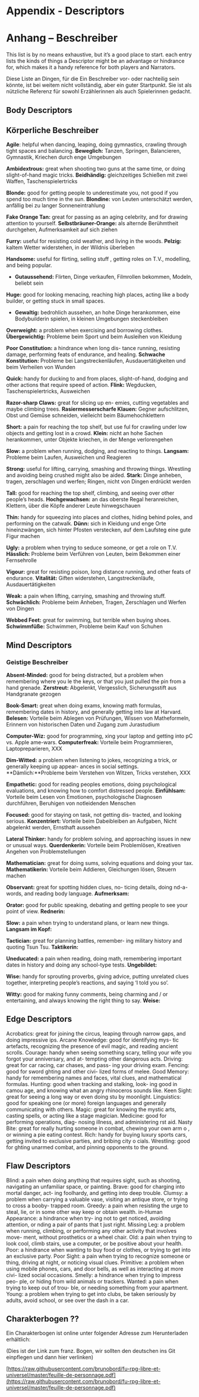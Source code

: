 # Appendix - Descriptors
# Anhang – Beschreiber

This list is by no means exhaustive, but it’s a good place to start. each entry lists the kinds of things a Descriptor might be an advantage or hindrance for, which makes it a handy reference for both players and Narrators.

Diese Liste an Dingen, für die Ein Beschreiber vor- oder nachteilig sein könnte, ist bei weitem nicht vollständig, aber ein guter Startpunkt. Sie ist als nützliche Referenz für sowohl Erzählerinnen als auch Spielerinnen gedacht.

<!-- Appendice - Descripteurs

Cette liste n'est en aucun cas exhaustive, mais c'est un bon départ. Chaque élément de la liste est un Descripteur, pour lequel on indique en quoi il peut être un avantage ou un handicap, ce qui peut aider à la fois les joueurs et le Narrateur. -->

## Body Descriptors

## Körperliche Beschreiber

**Agile**: helpful when dancing, leaping, doing gymnastics, crawling through tight spaces and balancing.
**Beweglich:** Tanzen, Springen, Balancieren, Gymnastik, Kriechen durch enge Umgebungen

**Ambidextrous:** great when shooting two guns at
the same time, or doing slight-of-hand magic tricks.
**Beidhändig:** gleichzeitiges Schießen mit zwei Waffen, Taschenspielertricks

**Blonde:** good for getting people to underestimate
you, not good if you spend too much time in the sun.
**Blondine:** von Leuten unterschätzt werden, anfällig bei zu langer Sonneneintrahlung

**Fake Orange Tan:** great for passing as an aging
celebrity, and for drawing attention to yourself.
**Selbstbräuner-Orange:** als alternde Berühmtheit durchgehen, Aufmerksamkeit auf sich ziehen

**Furry:** useful for resisting cold weather, and living in the woods.
**Pelzig:** kaltem Wetter widerstehen, in der Wildnis überleben

**Handsome:** useful for  flirting, selling stuff , getting roles on T.V., modelling, and being popular.
* **Gutaussehend:** Flirten, Dinge verkaufen, Filmrollen bekommen, Modeln, beliebt sein

**Huge:** good for looking menacing, reaching high places, acting like a body builder, or getting stuck in small spaces.
* **Gewaltig:** bedrohlich aussehen, an hohe Dinge herankommen, eine Bodybuilderin spielen, in kleinen Umgebungen steckenbleiben

**Overweight:** a problem when exercising and
borrowing clothes.
**Übergewichtig:** Probleme beim Sport und beim Ausleihen von Kleidung

**Poor Constitution:** a hindrance when long dis-
tance running, resisting damage, performing feats of endurance, and healing.
**Schwache Konstitution:** Probleme bei Langstreckenläufen, Ausdauertätigkeiten und beim Verheilen von Wunden

**Quick:** handy for ducking to and from places, slight-of-hand, dodging and other actions that require speed of action.
**Flink:** Wegducken, Taschenspielertricks, Ausweichen

**Razor-sharp Claws:** great for slicing up en- emies, cutting vegetables and maybe climbing trees.
**Rasiermesserscharfe Klauen:** Gegner aufschlitzen, Obst und Gemüse schneiden, vielleicht beim Bäumehochklettern

**Short:** a pain for reaching the top shelf, but use ful for crawling under low objects and getting lost in a crowd.
**Klein:** nicht an hohe Sachen herankommen, unter Objekte kriechen, in der Menge verlorengehen

**Slow:** a problem when running, dodging, and reacting to things.
**Langsam:** Probleme beim Laufen, Ausweichen und Reagieren

**Strong:** useful for lifting, carrying, smashing and throwing things. Wrestling and avoiding being crushed might also be aided.
**Stark:** Dinge anheben, tragen, zerschlagen und werfen; Ringen, nicht von Dingen erdrückt werden

**Tall:** good for reaching the top shelf, climbing, and seeing over other people’s heads.
**Hochgewachsen:** an das oberste Regal heranreichen, Klettern, über die Köpfe anderer Leute hinwegschauen

**Thin:** handy for squeezing into places and clothes, hiding behind poles, and performing on the catwalk.
**Dünn:** sich in Kleidung und enge Orte hineinzwängen, sich hinter Pfosten verstecken, auf dem Laufsteg eine gute Figur machen

**Ugly:** a problem when trying to seduce someone, or get a role on T.V.
**Hässlich:** Probleme beim Verführen von Leuten, beim Bekommen einer Fernsehrolle

**Vigour:** great for resisting poison, long distance running, and other feats of endurance.
**Vitalität:** Giften widerstehen, Langstreckenläufe, Ausdauertätigkeiten

**Weak:** a pain when lifting, carrying, smashing and throwing stuff.
**Schwächlich:** Probleme beim Anheben, Tragen, Zerschlagen und Werfen von Dingen

**Webbed Feet:** great for swimming, but terrible when buying shoes.
**Schwimmfüße:** Schwimmen, Probleme beim Kauf von Schuhen


<!-- Descripteurs du Corps

* **Agile**: utile pour danser, sauter, faire des acrobaties, ramper dans des espaces réduits, l'équilibre.
* **Ambidextre**: sert à utiliser une arme à feu dans chaque main, pour les tours de passe-passe.
* **Blond(e)**: les gens auront tendance à vous sous-estimer, en revanche c'est mauvais de rester trop longtemps au soleil.
* **Bronzage orange artificiel**: il est plus facile de se faire passer pour une célébrité vieillissante et d'attirer l'attention.
* **À fourrure / Poilu(e)**: utile pour résister aux grands froids ou vivre dans les bois.
* **Séduisant(e)**: utile pour draguer, vendre, obtenir un rôle à la télévision, être top-model, populaire.
* **Gigantesque**: utile pour avoir l'air menaçant, atteindre les hauteurs, faire du body-building, ou se retrouver coincé dans un espace confiné.
* **Obèse**: c'est un problème pour faire de l'exercice ou emprunter des vêtements.
* **Faible constitution**: un handicap pour la course de fond, résister aux dégâts, l'endurance, la récupération.
* **Rapide**: un avantage pour sauter, se mettre à couvert, les tours de passe-passe et les autres actions qui nécessitent de la vitesse.
* **Griffes aiguisées comme des rasoirs**: parfait pour découper ses ennemis, trancher des légumes et éventuellement grimper aux arbres.
* **Petit(e)**: c'est compliqué pour atteindre l'étagère du haut, mais bien plus simple pour se faufiler sous des meubles ou se fondre dans une foule.
* **Lent(e)**: des problèmes pour courir, esquiver, ou réagir rapidement.
* **Fort(e)**: pratique pour soulever, transporter, détruire ou lancer des objets. De même pour lutter et éviter de se faire écraser.
* **Grand(e)**: intéressant pour atteindre l'étagère du haut, grimper, voir par-dessus les autres.
* **Mince**: pratique pour se faufiler dans des espaces ou des vêtements étroits, se cacher derrière un poteau ou défiler sur les podiums.
* **Laid(e)**: problématique pour séduire, ou obtenir un rôle à l'écran.
* **Vigoureu(x)(se)**: résister aux poisons, courir sur de grandes distances et avoir de l'endurance.
* **Faible**: difficile de soulever, transporter, détruire ou lancer des objets.
* **Pieds palmés**: remarquable pour nager, mais une plaie pour trouver chaussure à son pied. -->

## Mind Descriptors

### Geistige Beschreiber

**Absent-Minded:** good for being distracted, but a
problem when remembering where you le  the keys, or that you just pulled the pin from a hand grenade.
**Zerstreut:** Abgelenkt, Vergesslich, Sicherungsstift aus Handgranate gezogen

**Book-Smart:** great when doing exams, knowing math formulas, remembering dates in history, and generally getting into law at Harvard.
**Belesen:** Vorteile beim Ablegen von Prüfungen, Wissen von Matheformeln, Erinnern von historischen Daten und Zugang zum Jurastudium

**Computer-Wiz:** good for programming,  xing your laptop and getting into pC vs. Apple  ame-wars.
**Computerfreak:** Vorteile beim Programmieren, Laptopreparieren, XXX

**Dim-Witted:** a problem when listening to jokes, recognizing a trick, or generally keeping up appear- ances in social settings.
**Dämlich:**Probleme beim Verstehen von Witzen, Tricks verstehen, XXX

**Empathetic:** good for reading peoples emotions, doing psychological evaluations, and knowing how to comfort distressed people.
**Einfühlsam:** Vorteile beim Lesen von Emotionen, psychologische Diagnosen durchführen, Beruhigen von notleidenden Menschen

**Focused:** good for staying on task, not getting dis- tracted, and looking serious.
**Konzentriert:** Vorteile beim Dabeibleiben an Aufgaben, Nicht abgelenkt werden, Ernsthaft aussehen

**Lateral Thinker:** handy for problem solving, and approaching issues in new or unusual ways.
**Querdenkerin:** Vorteile beim Problemlösen, Kreativen Angehen von Problemstellungen

**Mathematician:** great for doing sums, solving equations and doing your tax.
**Mathematikerin:** Vorteile beim Addieren, Gleichungen lösen, Steuern machen

**Observant:** great for spotting hidden clues, no- ticing details, doing  nd-a-words, and reading body language.
**Aufmerksam:**

**Orator:** good for public speaking, debating and getting people to see your point of view.
**Rednerin:**

**Slow:** a pain when trying to understand plans, or learn new things.
**Langsam im Kopf:**

**Tactician:** great for planning battles, remember- ing military history and quoting Tsun Tsu.
**Taktikerin:**

**Uneducated:** a pain when reading, doing math, remembering important dates in history and doing any school-type tests.
**Ungebildet:**

**Wise:** handy for sprouting proverbs, giving advice, putting unrelated clues together, interpreting people’s reactions, and saying ‘I told you so’.

**Witty:** good for making funny comments, being charming and / or entertaining, and always knowing the right thing to say.
**Weise:**


<!-- Descripteurs d'Esprit

* **Distrait(e)**: idéal pour être déconcentré, mais problématique quand il faut se souvenir d'où on a laissé ses clés, ou qu'on vient juste de dégoupiller une grenade.
* **Rat de bibliothèque**: utile pour passer des examens, connaître des formules mathématiques, se souvenir des dates historiques et faire du droit à Harvard.
* **Génie de l'informatique**: savoir programmer, réparer son ordinateur portable, et se jeter à corps perdu dans une guerre de religion entre PC et Apple.
* **Simple d'esprit**: problématique pour comprendre les blagues, comprendre une astuce ou tenir son rang en société.
* **Empathique**: apte à lire les émotions, évaluer la psychologie d'une personne et comment réconforter les gens en détresse.
* **Concentré(e)**: savoir-être appliqué dans ses tâches, ne pas être distrait, et garder son sérieux.
* **Imaginati(f)(ve)**: pratique pour résoudre des énigmes ou des problèmes, en gardant une approche originale ou inattendue.
* **Mathématicien(ne)**: intéressant pour faire des additions, résoudre des équations et remplir sa feuille d'impôts.
* **Observat(eur)(trice)**: repérer les indices cachés, noter les détails, jouer à "où est Charlie ?" ou déchiffrer le langage gestuel.
* **Éloquent(e)**: savoir s'exprimer en public, débattre et convaincre les gens de se rallier à votre point de vue.
* **Lent(e)**: pénible quand il faut comprendre un plan d'attaque, ou apprendre de nouvelles choses.
* **Tacticien(ne)**: faire des plans de bataille, se souvenir des hauts faits militaires de l'Histoire et citer Sun-Tsu.
* **Illettré(e)**: difficultés pour lire, calculer, se souvenir des dates importantes de l'Histoire et passer des examens scolaires.
* **Sage**: capable de citer des proverbes, donner des conseils, associer deux indices apparemment sans relation, interpréter les réactions des gens, et dire "Je te l'avais bien dit".
* **Spirituel(le)**: savoir faire des commentaires légers, charmer ou amuser, et toujours avoir le dernier mot. -->

## Edge Descriptors

<!--
> **Stärke**: Akrobatik, Okkultes Geheimwissen, Mut, Fahren, Fechten, Gutes Gedächtnis, Jagd/Jagen?, Scharfe Augen, Linguistik, Magie, Medizin, Fieser Biss, Reich, Ringkampf.
>
> **Schwäche**: Blind, Mutig, Ungeschickt, Gierig, Unmenschliches Aussehen, Fehlendes Bein, Alt, Arm, Sieht schlecht, Primitiv, Intensiver Geruch, Gesucht, Jung.
-->

Acrobatics: great for joining the circus, leaping
through narrow gaps, and doing impressive  ips. Arcane Knowledge: good for identifying mys- tic artefacts, recognizing the presence of evil magic,
and reading ancient scrolls.
Courage: handy when seeing something scary,
telling your wife you forgot your anniversary, and at- tempting other dangerous acts.
Driving: great for car racing, car chases, and pass- ing your driving exam.
Fencing: good for sword  ghting and other civi- lized forms of melee.
Good Memory: handy for remembering names and faces, vital clues, and mathematical formulas.
Hunting: good when tracking and stalking, look- ing good in camou age, and knowing what an angry rhinoceros sounds like.
Keen Sight: great for seeing a long way or even doing stu  by moonlight.
Linguistics: good for speaking one (or more) foreign languages and generally communicating with others.
Magic: great for knowing the mystic arts, casting spells, or acting like a stage magician.
Medicine: good for performing operations, diag- nosing illness, and administering  rst aid.
Nasty Bite: great for really hurting someone in combat, chewing your own arm o , or winning a pie eating contest.
Rich: handy for buying luxury sports cars, getting invited to exclusive parties, and bribing city o cials.
Wrestling: good for  ghting unarmed combat, and pinning opponents to the ground.

<!-- Descripteurs d'Atout

* **Acrobate**: pour intégrer un cirque, sauter par-dessus une fosse ou faire des saltos impressionnants.
* **Connaissance occultes**: savoir identifier des artefacts mystiques, reconnaître la présence d'une magie maléfique, lire des parchemins antiques.
* **Courage**: utile en présence d'un danger, pour avouer à votre épouse que vous avez oublié votre anniversaire de mariage ou tenter d'autres actes héroïques.
* **Conduite**: faire des courses automobiles, des poursuites en voiture ou passer votre permis.
* **Escrime**: combattre à l'épée ou toute autre forme de combat en mêlée entre gens de bonne tenue.
* **Bonne mémoire**: pratique pour se souvenir du nom et des visages des gens, des indices vitaux ou des formules mathématiques.
* **Chasse**: savoir pister ou prendre en filature, savoir se camoufler efficacement, et reconnaître le cri d'un rhinocéros en colère.
* **Vue perçante**: y voir à grande distance ou agir sans gêne à la lueur nocturne.
* **Linguistique**: savoir parler une langue étrangère (ou plusieurs) et être plus à l'aise pour communiquer avec les autres.
* **Magie**: connaître les arts occultes, jeter des sorts ou faire des numéros de prestidigitation.
* **Médecine**: faire des opérations chirurgicales, diagnostiquer une maladie ou administrer les premiers soins.
* **Morsure féroce**: arriver à blesser salement quelqu'un au combat, se mordre le bras ou gagner à un concours de gobage de flamby.
* **Riche**: pouvoir acheter des voitures de sport luxueuses, être invité à des fêtes ultra-select, avoir les moyens de corrompre les gens influents.
* **Bagarre**: pour se battre sans arme, et clouer un adversaire au sol. -->

## Flaw Descriptors

Blind: a pain when doing anything that requires
sight, such as shooting, navigating an unfamiliar space, or painting.
Brave: good for charging into mortal danger, act- ing foolhardy, and getting into deep trouble.
Clumsy: a problem when carrying a valuable vase, visiting an antique store, or trying to cross a booby- trapped room.
Greedy: a pain when resisting the urge to steal, lie, or in some other way keep or obtain wealth.
in-Human Appearance: a hindrance when try- ing not to get noticed, avoiding attention, or  nding a pair of pants that  t just right.
Missing Leg: a problem when running, climbing, or performing any other activity that involves move- ment, without prosthetics or a wheel chair.
Old: a pain when trying to look cool, climb stairs, use a computer, or be positive about your health.
Poor: a hindrance when wanting to buy food or clothes, or trying to get into an exclusive party.
Poor Sight: a pain when trying to recognize someone or thing, driving at night, or noticing visual clues.
Primitive: a problem when using mobile phones, cars, and door bells, as well as interacting at more civi- lized social occasions.
Smelly: a hindrance when trying to impress peo- ple, or hiding from wild animals or trackers.
Wanted: a pain when trying to keep out of trou- ble, or needing something from your apartment.
Young: a problem when trying to get into clubs, be taken seriously by adults, avoid school, or see over the dash in a car.

<!-- Descripteurs de Faille

* **Aveugle**: très gênant pour toutes les tâches qui requièrent d'y voir, comme tirer au fusil, se déplacer dans un endroit inconnu, ou peindre.
* **Téméraire**: courir au devant d'un danger mortel, agir inconsidérément, et plonger plus encore dans le pétrin.
* **Maladroit(e)**: problématique pour transporter un vase de valeur, visiter un magasin d'antiquités ou traverser une pièces remplie de farces et attrapes.
* **Cupide**: gênant quand il faut résister à l'envie de voler ou mentir dans le but de conserver ou gagner plus de richesses.
* **Apparence inhumaine**: impossible de passer inaperçu, d'éviter l'attention ou trouver un pantalon qui sied à sa corpulence.
* **Unijambiste**: difficile de courir, escalader ou toute autre action qui implique de se déplacer sans ses prothèses ou une chaise roulante.
* **Âgé(e)**: un problème pour avoir l'air cool, grimper à l'escalier, utiliser un ordinateur ou être optimiste concernant son état de santé.
* **Pauvre**: problématique pour s'acheter à manger ou pour se vêtir ou s'incruster dans une fête select.
* **Myope**: compliqué pour essayer de reconnaître une personne ou une chose, conduire la nuit, ou repérer des indices visuels.
* **Primiti(f)(ve)**: une gêne pour utiliser un téléphone mobile, conduire une voiture, sonner à une porte ou interagir de manière civilisée en société.
* **Puant(e)**: difficile d'impressionner les gens, ou passer inaperçu auprès de traqueurs ou d'animaux féroces à votre poursuite.
* **Recherché(e)**: on n'arrête pas d'être embêté à tout bout de champ, et c'est plus difficile de rentrer chez soi sans ennui.
* **Jeune**: problématique pour entrer en boîte, être pris au sérieux par les adultes, sécher l'école ou voir au-dessus du volant quand on conduit. -->

## Charakterbogen ??

Ein Charakterbogen ist online unter folgender Adresse zum Herunterladen erhältlich:

(Dies ist der Link zum franz. Bogen, wir sollten den deutschen ins Git einpflegen und dann hier verlinken)

[https://raw.githubusercontent.com/brunobord/fu-rpg-libre-et-universel/master/feuille-de-personnage.pdf](https://raw.githubusercontent.com/brunobord/fu-rpg-libre-et-universel/master/feuille-de-personnage.pdf)


<!-- Feuille de personnage

Grâce aux bons soins de la communauté, une feuille de personnage est disponible en téléchargement à l'adresse suivante :

[https://raw.githubusercontent.com/brunobord/fu-rpg-libre-et-universel/master/feuille-de-personnage.pdf](https://raw.githubusercontent.com/brunobord/fu-rpg-libre-et-universel/master/feuille-de-personnage.pdf)

Note : les termes employés diffèrent très légèrement de ceux choisis dans cette traduction, mais ils ne devraient pas entraver le cours du jeu.
-->
